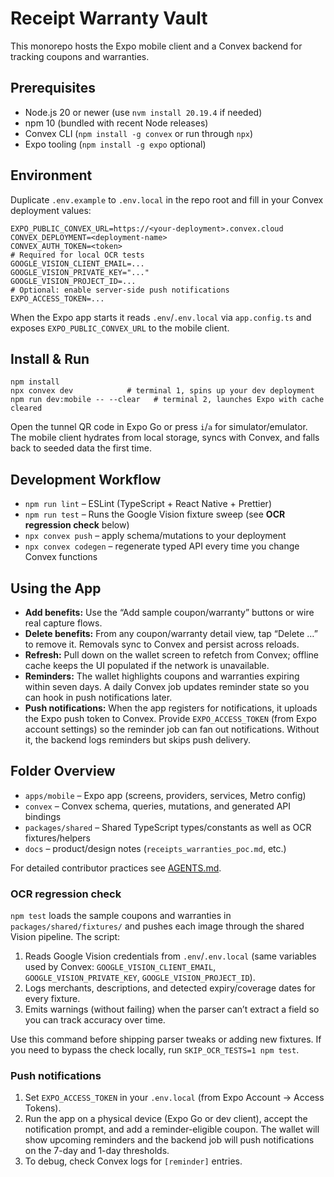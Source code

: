 # Receipt Warranty Vault

This monorepo hosts the Expo mobile client and a Convex backend for tracking coupons and warranties.

## Prerequisites
- Node.js 20 or newer (use `nvm install 20.19.4` if needed)
- npm 10 (bundled with recent Node releases)
- Convex CLI (`npm install -g convex` or run through `npx`)
- Expo tooling (`npm install -g expo` optional)

## Environment
Duplicate `.env.example` to `.env.local` in the repo root and fill in your Convex deployment values:

```
EXPO_PUBLIC_CONVEX_URL=https://<your-deployment>.convex.cloud
CONVEX_DEPLOYMENT=<deployment-name>
CONVEX_AUTH_TOKEN=<token>
# Required for local OCR tests
GOOGLE_VISION_CLIENT_EMAIL=...
GOOGLE_VISION_PRIVATE_KEY="..."
GOOGLE_VISION_PROJECT_ID=...
# Optional: enable server-side push notifications
EXPO_ACCESS_TOKEN=...
```

When the Expo app starts it reads `.env`/`.env.local` via `app.config.ts` and exposes `EXPO_PUBLIC_CONVEX_URL` to the mobile client.

## Install & Run
```
npm install
npx convex dev            # terminal 1, spins up your dev deployment
npm run dev:mobile -- --clear   # terminal 2, launches Expo with cache cleared
```

Open the tunnel QR code in Expo Go or press `i`/`a` for simulator/emulator. The mobile client hydrates from local storage, syncs with Convex, and falls back to seeded data the first time.

## Development Workflow
- `npm run lint` – ESLint (TypeScript + React Native + Prettier)
- `npm run test` – Runs the Google Vision fixture sweep (see **OCR regression check** below)
- `npx convex push` – apply schema/mutations to your deployment
- `npx convex codegen` – regenerate typed API every time you change Convex functions

## Using the App
- **Add benefits:** Use the “Add sample coupon/warranty” buttons or wire real capture flows.
- **Delete benefits:** From any coupon/warranty detail view, tap “Delete …” to remove it. Removals sync to Convex and persist across reloads.
- **Refresh:** Pull down on the wallet screen to refetch from Convex; offline cache keeps the UI populated if the network is unavailable.
- **Reminders:** The wallet highlights coupons and warranties expiring within seven days. A daily Convex job updates reminder state so you can hook in push notifications later.
- **Push notifications:** When the app registers for notifications, it uploads the Expo push token to Convex. Provide `EXPO_ACCESS_TOKEN` (from Expo account settings) so the reminder job can fan out notifications. Without it, the backend logs reminders but skips push delivery.

## Folder Overview
- `apps/mobile` – Expo app (screens, providers, services, Metro config)
- `convex` – Convex schema, queries, mutations, and generated API bindings
- `packages/shared` – Shared TypeScript types/constants as well as OCR fixtures/helpers
- `docs` – product/design notes (`receipts_warranties_poc.md`, etc.)

For detailed contributor practices see [AGENTS.md](./AGENTS.md).

### OCR regression check

`npm test` loads the sample coupons and warranties in `packages/shared/fixtures/` and pushes each image through the shared Vision pipeline. The script:

1. Reads Google Vision credentials from `.env`/`.env.local` (same variables used by Convex: `GOOGLE_VISION_CLIENT_EMAIL`, `GOOGLE_VISION_PRIVATE_KEY`, `GOOGLE_VISION_PROJECT_ID`).
2. Logs merchants, descriptions, and detected expiry/coverage dates for every fixture.
3. Emits warnings (without failing) when the parser can’t extract a field so you can track accuracy over time.

Use this command before shipping parser tweaks or adding new fixtures. If you need to bypass the check locally, run `SKIP_OCR_TESTS=1 npm test`.

### Push notifications

1. Set `EXPO_ACCESS_TOKEN` in your `.env.local` (from Expo Account → Access Tokens).
2. Run the app on a physical device (Expo Go or dev client), accept the notification prompt, and add a reminder-eligible coupon. The wallet will show upcoming reminders and the backend job will push notifications on the 7-day and 1-day thresholds.
3. To debug, check Convex logs for `[reminder]` entries.
